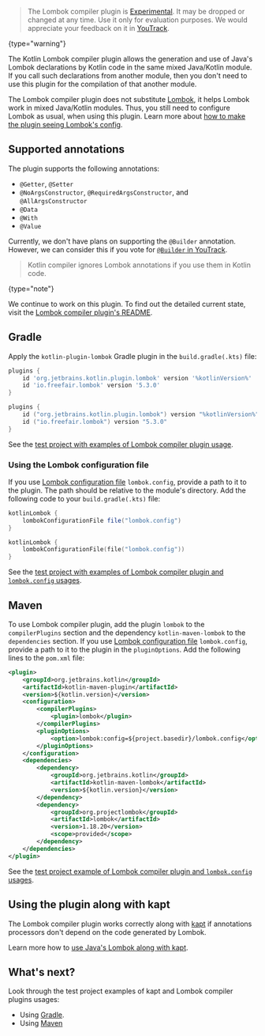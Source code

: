 [//]: # (title: Lombok compiler plugin)

> The Lombok compiler plugin is [Experimental](components-stability.md). 
> It may be dropped or changed at any time. Use it only for evaluation purposes. 
> We would appreciate your feedback on it in [YouTrack](https://youtrack.jetbrains.com/issue/KT-7112).
>
{type="warning"}

The Kotlin Lombok compiler plugin allows the generation and use of Java's Lombok declarations by Kotlin code 
in the same mixed Java/Kotlin module.
If you call such declarations from another module, then you don't need to use this plugin for the compilation of 
that another module.

The Lombok compiler plugin does not substitute [Lombok](https://projectlombok.org/), it helps Lombok work in mixed Java/Kotlin modules.
Thus, you still need to configure Lombok as usual, when using this plugin. 
Learn more about [how to make the plugin seeing Lombok's config](#defining-the-place-of-lombok-config).

## Supported annotations

The plugin supports the following annotations:
* `@Getter`, `@Setter`
* `@NoArgsConstructor`, `@RequiredArgsConstructor`, and `@AllArgsConstructor`
* `@Data`
* `@With`
* `@Value`

Currently, we don't have plans on supporting the `@Builder` annotation. However, we can consider this if you vote
for [`@Builder` in YouTrack](https://youtrack.jetbrains.com/issue/KT-46959).

> Kotlin compiler ignores Lombok annotations if you use them in Kotlin code.
>
{type="note"}

We continue to work on this plugin. To find out the detailed current state, visit the [Lombok compiler plugin's README](https://github.com/JetBrains/kotlin/blob/master/plugins/lombok/lombok-compiler-plugin/README.md).

## Gradle

Apply the `kotlin-plugin-lombok` Gradle plugin in the `build.gradle(.kts)` file:

<tabs>

```groovy
plugins {
    id 'org.jetbrains.kotlin.plugin.lombok' version '%kotlinVersion%'
    id 'io.freefair.lombok' version '5.3.0'
}
```

```kotlin
plugins {
    id ("org.jetbrains.kotlin.plugin.lombok") version "%kotlinVersion%"
    id ("io.freefair.lombok") version "5.3.0"
}
```

</tabs>

See the [test project with examples of Lombok compiler plugin usage](https://github.com/kotlin-hands-on/kotlin-lombok-examples/tree/master/kotlin_lombok_gradle/nokapt).

### Using the Lombok configuration file

If you use [Lombok configuration file](https://projectlombok.org/features/configuration) `lombok.config`, 
provide a path to it to the plugin. The path should be relative to the module's directory. 
Add the following code to your `build.gradle(.kts)` file:

<tabs>

```groovy
kotlinLombok {
    lombokConfigurationFile file("lombok.config")
}
```

```kotlin
kotlinLombok {
    lombokConfigurationFile(file("lombok.config"))
}
```

</tabs>

See the [test project with examples of Lombok compiler plugin and `lombok.config` usages](https://github.com/kotlin-hands-on/kotlin-lombok-examples/tree/master/kotlin_lombok_gradle/withconfig).

## Maven

To use Lombok compiler plugin, add the plugin `lombok` to the `compilerPlugins` section and the dependency 
`kotlin-maven-lombok` to the `dependencies` section. 
If you use [Lombok configuration file](https://projectlombok.org/features/configuration) `lombok.config`,
provide a path to it to the plugin in the `pluginOptions`. Add the following lines to the `pom.xml` file:

```xml
<plugin>
    <groupId>org.jetbrains.kotlin</groupId>
    <artifactId>kotlin-maven-plugin</artifactId>
    <version>${kotlin.version}</version>
    <configuration>
        <compilerPlugins>
            <plugin>lombok</plugin>
        </compilerPlugins>
        <pluginOptions>
            <option>lombok:config=${project.basedir}/lombok.config</option>
        </pluginOptions>
    </configuration>
    <dependencies>
        <dependency>
            <groupId>org.jetbrains.kotlin</groupId>
            <artifactId>kotlin-maven-lombok</artifactId>
            <version>${kotlin.version}</version>
        </dependency>
        <dependency>
            <groupId>org.projectlombok</groupId>
            <artifactId>lombok</artifactId>
            <version>1.18.20</version>
            <scope>provided</scope>
        </dependency>
    </dependencies>
</plugin>
```

See the [test project example of Lombok compiler plugin and `lombok.config` usages](https://github.com/kotlin-hands-on/kotlin-lombok-examples/tree/master/kotlin_lombok_maven/nokapt).

## Using the plugin along with kapt

The Lombok compiler plugin works correctly along with [kapt](kapt.md) if annotations processors don't depend on the code generated by Lombok.

Learn more how to [use Java's Lombok along with kapt](java-interop.md#using-lombok-along-with-kapt).

## What's next?

Look through the test project examples of kapt and Lombok compiler plugins usages:
* Using [Gradle](https://github.com/JetBrains/kotlin/tree/master/libraries/tools/kotlin-gradle-plugin-integration-tests/src/test/resources/testProject/lombokProject/yeskapt).
* Using [Maven](https://github.com/kotlin-hands-on/kotlin-lombok-examples/tree/master/kotlin_lombok_maven/yeskapt)

